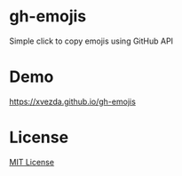 # gh-emojis

Simple click to copy emojis using GitHub API

# Demo

https://xvezda.github.io/gh-emojis

# License

[MIT License](LICENSE)
